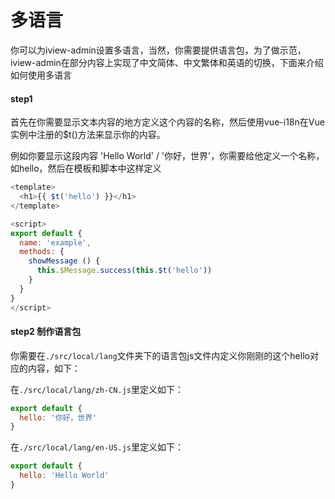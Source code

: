 # 多语言

你可以为iview-admin设置多语言，当然，你需要提供语言包，为了做示范，iview-admin在部分内容上实现了中文简体、中文繁体和英语的切换，下面来介绍如何使用多语言

#### step1

首先在你需要显示文本内容的地方定义这个内容的名称，然后使用vue-i18n在Vue实例中注册的$t()方法来显示你的内容。

例如你要显示这段内容 'Hello World' / '你好，世界'，你需要给他定义一个名称，如hello，然后在模板和脚本中这样定义
```javascript
<template>
  <h1>{{ $t('hello') }}</h1>
</template>
```

```javascript
<script>
export default {
  name: 'example',
  methods: {
    showMessage () {
      this.$Message.success(this.$t('hello'))
    }
  }
}
</script>
```

#### step2 制作语言包

你需要在`./src/local/lang`文件夹下的语言包js文件内定义你刚刚的这个hello对应的内容，如下：

在`./src/local/lang/zh-CN.js`里定义如下：

```javascript
export default {
  hello: '你好，世界'
}
```

在`./src/local/lang/en-US.js`里定义如下：

```javascript
export default {
  hello: 'Hello World'
}
```
